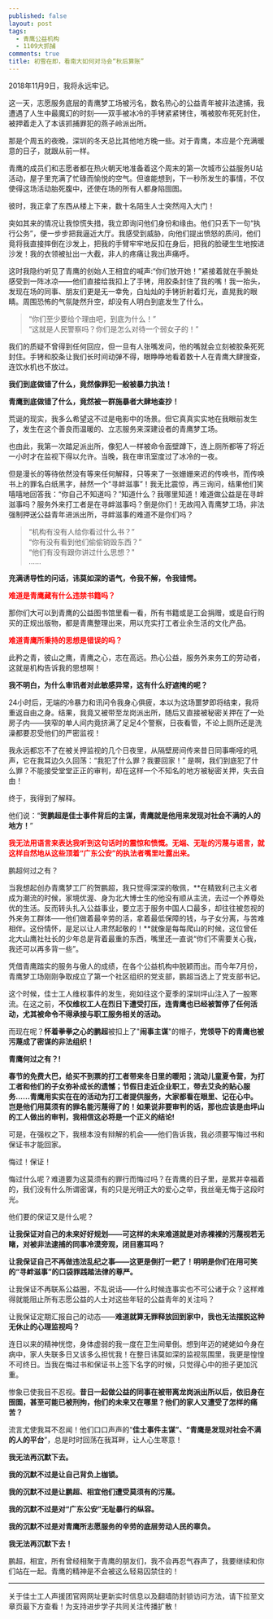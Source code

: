 ```yaml
---
published: false
layout: post
tags: 
  - 青鹰公益机构
  - 1109大抓捕
comments: true
title: 初雪在即，看南大如何对马会“秋后算账”
---
```


2018年11月9日，我将永远牢记。

这一天，志愿服务底层的青鹰梦工场被污名，数名热心的公益青年被非法逮捕，我遭遇了人生中最魔幻的时刻——双手被冰冷的手铐紧紧铐住，嘴被胶布死死封住，被押着走入了本该抓捕罪犯的燕子岭派出所。

那是个周五的夜晚，深圳的冬天总比其他地方晚一些。对于青鹰，本应是个充满暖意的日子，就跟从前一样。

青鹰的成员们和志愿者都在热火朝天地准备着这个周末的第一次城市公益服务U站活动，屋子里充满了忙碌而愉悦的空气。但谁能想到，下一秒所发生的事情，不仅使得这场活动胎死腹中，还使在场的所有人都身陷囹圄。

彼时，我正拿了东西从楼上下来，数十名陌生人士突然闯入大门！

突如其来的情况让我惊慌失措，我立即询问他们身份和缘由。他们只丢下一句“执行公务”，便一步步把我逼近大厅。我感受到威胁，向他们提出愤怒的质问，他们竟将我直接摔倒在沙发上，把我的手臂牢牢地反扣在身后，把我的脸硬生生地按进沙发！我的衣领被扯出一大截，非人的疼痛让我出声痛呼。

这时我隐约听见了青鹰的创始人王相宜的喊声:“你们放开她！”紧接着就在手腕处感受到一阵冰凉——他们直接给我扣上了手铐，用胶条封住了我的嘴！我一抬头，发现在场的同事、朋友们更是无一幸免，白灿灿的手铐折射着灯光，直晃我的眼睛。周围恐怖的气氛陡然升空，却没有人明白到底发生了什么。

>“你们至少要给个理由吧，到底为什么！”<br/>“这就是人民警察吗？你们是怎么对待一个弱女子的！”

我们的质疑不曾得到任何回应，但一旦有人张嘴发问，他的嘴就会立刻被胶条死死封住。手铐和胶条让我们长时间动弹不得，眼睁睁地看着数十人在青鹰大肆搜查，连饮水机也不放过。

**我们到底做错了什么，竟然像罪犯一般被暴力执法！**

**青鹰到底做错了什么，竟然被一群施暴者大肆地查抄！**

荒诞的现实，我多么希望这不过是电影中的场景。但它真真实实地在我眼前发生了，发生在这个善良而温暖的、立志服务来深建设者的青鹰梦工场。

也由此，我第一次踏足派出所，像犯人一样被命令面壁蹲下，连上厕所都等了将近一小时才在监视下得以允许。当晚，我在审讯室度过了冰冷的一夜。

但是漫长的等待依然没有等来任何解释，只等来了一张姗姗来迟的传唤书，而传唤书上的罪名白纸黑字，赫然一个“寻衅滋事”！我无比震惊，再三询问，结果他们笑嘻嘻地回答我：“你自己不知道吗？”知道什么？我哪里知道！难道做公益是在寻衅滋事吗？服务外来打工者是在寻衅滋事吗？倒是你们！无故闯入青鹰梦工场，非法强制押送公益青年进派出所，寻衅滋事的难道不是你们吗？

>“机构有没有人给你看过什么书？”<br/>“你有没有看到他们偷偷销毁东西？”<br/>“他们有没有跟你讲过什么思想？"<br/>……

**充满诱导性的问话，讳莫如深的语气，令我不解，令我错愕。**

<span style="color:red;font-weight:bold">难道是青鹰藏有什么违禁书籍吗？</span>

那你们大可以到青鹰的公益图书馆里看一看，所有书籍或是工会捐赠，或是自行购买的正规出版物，都是青鹰整理出来，用以充实打工者业余生活的文化产品。

<span style="color:red;font-weight:bold">难道青鹰所秉持的思想是错误的吗？</span>

此矜之青，彼山之鹰，青鹰之心，志在高远。热心公益，服务外来务工的劳动者，这就是机构告诉我的思想啊！

**我不明白，为什么审讯者对此敏感异常，这有什么好遮掩的呢？**

24小时后，无端的冷暴力和讯问令我身心俱疲，本以为这场噩梦即将结束，我将重返自由之身。结果，我竟又被带至龙岗派出所，随后又直接被秘密关押在了一处房子内——狭窄的单人间内竟挤满了足足4个警察，日夜看管，不论上厕所还是洗澡都要忍受他们的严密监视！

我永远都忘不了在被关押监视的几个日夜里，从隔壁房间传来昔日同事嘶哑的吼声，它在我耳边久久回荡：“我犯了什么罪？我要回家！” 是啊，我们到底犯了什么罪？不能接受堂堂正正的审判，却在这样一个不知名的地方被秘密关押，失去自由！

终于，我得到了解释。

他们说：“**贺鹏超是佳士事件背后的主谋，青鹰就是他用来发现对社会不满的人的地方！**”

<span style="color:red;font-weight:bold">我无法用语言来表达我听到这句话时的震惊和愤慨。无端、无耻的污蔑与谣言，就这样自然地从这些顶着“广东公安”的执法者嘴里吐露出来。</span>

鹏超何过之有？

当我想起创办青鹰梦工厂的贺鹏超，我只觉得深深的敬佩，**在精致利己主义者成为潮流的时候，家境优渥、身为北大博士生的他没有顺从主流，去过一个养尊处优的生活。反而转头扎入公益事业，要立志于服务中国人口最多，却往往被忽视的外来务工群体——他们做着最辛劳的活，拿着最低保障的钱，与子女分离，与苦难相伴。这份情怀，是足以让人肃然起敬的！**就像是每每爬山的时候，这位曾任北大山鹰社社长的少年总是背着最重的东西，嘴里还一直说“你们不需要关心我，我还可以再多背一些”。

凭借青鹰踏实的服务与傲人的成绩，在各个公益机构中脱颖而出。而今年7月份，青鹰梦工场刚刚争取成立了第一个社区组织的党支部，鹏超当选上了党支部书记。

这个时候，佳士工人维权事件的发生，宛如往这个夏季的深圳坪山注入了一股寒流。在这之前，**不仅维权工人在烈日下遭受打压，连青鹰也已经被暂停了任何活动，尤其被命令不得承接与职工服务相关的活动。**

而现在呢？**怀着拳拳之心的鹏超**被扣上了"**闹事主谋**"的帽子，**党领导下的青鹰也被污蔑成了密谋的非法组织！**

**青鹰何过之有？!**

**春节的免费大巴，给买不到票的打工者带来冬日里的暖阳；流动儿童夏令营，为打工者和他们的子女弥补成长的遗憾；节假日走近企业职工，带去艾灸的贴心服务......青鹰用实实在在的活动为打工者提供服务，大家都看在眼里、记在心中。岂是他们用莫须有的罪名能污蔑得了的！如果说非要审判的话，那也应该是由坪山的工人做出的审判，我相信这必将是一个正义的结论!**

可是，在强权之下，我根本没有辩解的机会——他们告诉我，我必须要写悔过书和保证书才能回家。

悔过！保证！

悔过什么呢？难道要为这莫须有的罪行而悔过吗？在青鹰的日子里，是累并幸福着的，我们没有什么所谓密谋，有的只是光明正大的爱心之举，我丝毫无悔于这段时光。

他们要的保证又是什么呢？

**让我保证对自己的未来好好规划——可这样的未来难道就是对赤裸裸的污蔑视若无睹，对被非法逮捕的同事冷漠旁观，闭目塞耳吗？**

**让我保证自己不再做违法乱纪之事——这更是倒打一耙了！明明是你们在用可笑的“寻衅滋事”的口袋罪践踏法律的尊严。**

让我保证不再联系公益圈，不乱说话——什么时候连事实也不可公诸于众？这样难得就能阻止所有志愿公益的人士对这些年轻的公益青年的关注吗？

让我保证定期汇报自己的动态——**难道就算无罪释放回到家中，我也无法摆脱这种无休止的心理监视吗？**

连日以来的精神恍惚，身体虚弱的我一度在卫生间晕倒。想到年迈的姥姥如今身在病中，家人失联多日又该多么担忧我！在整日讳莫如深的监视氛围里，我更是惶惶不可终日。当我在悔过书和保证书上签下名字的时候，只觉得心中的担子更加沉重。

惨象已使我目不忍视。**昔日一起做公益的同事在被带离龙岗派出所以后，依旧身在囹圄，甚至可能已被刑拘，他们的未来又在哪里？他们的家人又遭受了怎样的痛苦？**

流言尤使我耳不忍闻！他们口口声声的“**佳士事件主谋”、“青鹰是发现对社会不满的人的平台**”，总是时时回荡在我耳畔，让人心生寒意！

**我无法再沉默下去。**

**我的沉默不过是让自己背负上枷锁。**

**我的沉默不过是让鹏超、相宜他们遭受莫须有的污蔑。**

**我的沉默不过是对“广东公安”无耻暴行的纵容。**

**我的沉默不过是对青鹰所志愿服务的辛劳的底层劳动人民的辜负。**

**我无法再沉默下去！**

鹏超，相宜，所有曾经相聚于青鹰的朋友们，我不会再忍气吞声了，我要继续和你们站在一起。青鹰的精神是不会被这么轻易囚禁住的！

---
关于佳士工人声援团官网网址更新实时信息以及翻墙防封锁访问方法，请下拉至文章页最下方查看！为支持进步学子共同关注传播扩散！ 
